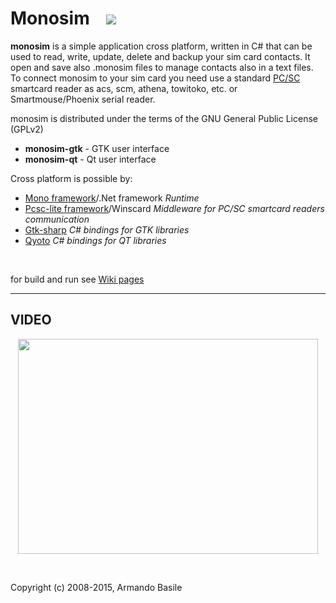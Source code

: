 # Monosim &nbsp;&nbsp;&nbsp;<img src='https://travis-ci.org/armando-basile/monosim.svg?branch=master' border='0' />
**monosim** is a simple application cross platform, written in C# that can be used 
to read, write, update, delete and backup your sim card contacts. It open and 
save also .monosim files to manage contacts also in a text files. To connect monosim 
to your sim card you need use a standard [PC/SC](http://www.pcscworkgroup.com/) smartcard reader 
as acs, scm, athena, towitoko, etc. or Smartmouse/Phoenix serial reader.

monosim is distributed under the terms of the GNU General Public License (GPLv2)

* **monosim-gtk** - GTK user interface
* **monosim-qt**  - Qt user interface


Cross platform is possible by:
  * [Mono framework](http://www.mono-project.com/Main_Page)/.Net framework _Runtime_
  * [Pcsc-lite framework](http://pcsclite.alioth.debian.org/)/Winscard _Middleware for PC/SC smartcard readers communication_
  * [Gtk-sharp](http://www.mono-project.com/GtkSharp) _C# bindings for GTK libraries_
  * [Qyoto](http://techbase.kde.org/Development/Languages/Qyoto) _C# bindings for QT libraries_

<br />


for build and run see [Wiki pages](https://github.com/armando-basile/monosim/wiki)

---


## VIDEO ##
<p align='center'><a href='http://www.youtube.com/watch?feature=player_embedded&v=v-LfV780lxk' target='_blank'>
<img src='http://img.youtube.com/vi/v-LfV780lxk/0.jpg' width='480' height=344 /></a></p><br />




Copyright (c) 2008-2015, Armando Basile



